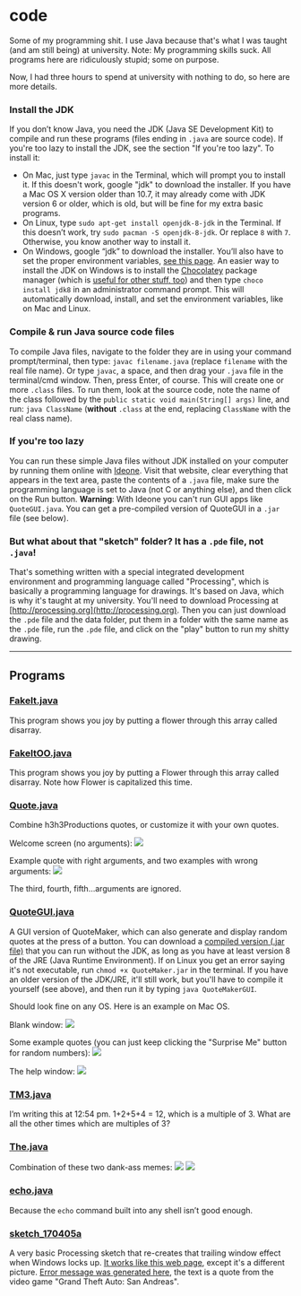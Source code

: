 # code
Some of my programming shit. I use Java because that's what I was taught (and am still being) at university. Note: My programming skills suck. All programs here are ridiculously stupid; some on purpose.

Now, I had three hours to spend at university with nothing to do, so here are more details.

### Install the JDK
If you don’t know Java, you need the JDK (Java SE Development Kit) to compile and run these programs (files ending in `.java` are source code). If you're too lazy to install the JDK, see the section "If you're too lazy". To install it:
* On Mac, just type `javac` in the Terminal, which will prompt you to install it. If this doesn't work, google "jdk" to download the installer. If you have a Mac OS X version older than 10.7, it may already come with JDK version 6 or older, which is old, but will be fine for my extra basic programs.
* On Linux, type `sudo apt-get install openjdk-8-jdk` in the Terminal. If this doesn’t work, try `sudo pacman -S openjdk-8-jdk`. Or replace `8` with `7`. Otherwise, you know another way to install it.
* On Windows, google “jdk” to download the installer. You’ll also have to set the proper environment variables, [see this page](http://docs.oracle.com/javase/7/docs/webnotes/install/windows/jdk-installation-windows.html#path). An easier way to install the JDK on Windows is to install the [Chocolatey](https://chocolatey.org/) package manager (which is [useful for other stuff, too](https://chocolatey.org/packages)) and then type `choco install jdk8` in an administrator command prompt. This will automatically download, install, and set the environment variables, like on Mac and Linux.

### Compile & run Java source code files
To compile Java files, navigate to the folder they are in using your command prompt/terminal, then type: `javac filename.java` (replace `filename` with the real file name). Or type `javac`, a space, and then drag your `.java` file in the terminal/cmd window. Then, press Enter, of course. This will create one or more `.class` files.
To run them, look at the source code, note the name of the class followed by the `public static void main(String[] args)` line, and run: `java ClassName` (**without** `.class` at the end, replacing `ClassName` with the real class name).

### If you're too lazy
You can run these simple Java files without JDK installed on your computer by running them online with [Ideone](http://ideone.com/). Visit that website, clear everything that appears in the text area, paste the contents of a `.java` file, make sure the programming language is set to Java (not C or anything else), and then click on the Run button.
**Warning**: With Ideone you can't run GUI apps like `QuoteGUI.java`. You can get a pre-compiled version of QuoteGUI in a `.jar` file (see below).

### But what about that "sketch" folder? It has a `.pde` file, not `.java`!
That's something written with a special integrated development environment and programming language called "Processing", which is basically a programming language for drawings. It's based on Java, which is why it's taught at my university. You'll need to download Processing at [http://processing.org](http://processing.org). Then you can just download the `.pde` file and the data folder, put them in a folder with the same name as the `.pde` file, run the `.pde` file, and click on the "play" button to run my shitty drawing.
- - - -

## Programs

### [FakeIt.java](https://github.com/tcg96/code/blob/master/FakeIt.java)
This program shows you joy by putting a flower through this array called disarray.

### [FakeItOO.java](https://github.com/tcg96/code/blob/master/FakeItOO.java)
This program shows you joy by putting a Flower through this array called disarray. Note how Flower is capitalized this time.

### [Quote.java](https://github.com/tcg96/code/blob/master/Quote.java)
Combine h3h3Productions quotes, or customize it with your own quotes.

Welcome screen (no arguments):
![](readmeimages/QMwelcome.png)

Example quote with right arguments, and two examples with wrong arguments:
![](readmeimages/QMexamples.png)

The third, fourth, fifth…arguments are ignored.

### [QuoteGUI.java](https://github.com/tcg96/code/blob/master/QuoteGUI.java)
A GUI version of QuoteMaker, which can also generate and display random quotes at the press of a button. You can download a [compiled version (.jar file)](https://github.com/tcg96/code/raw/master/QuoteMaker.jar) that you can run without the JDK, as long as you have at least version 8 of the JRE (Java Runtime Environment). If on Linux you get an error saying it's not executable, run `chmod +x QuoteMaker.jar` in the terminal. If you have an older version of the JDK/JRE, it'll still work, but you'll have to compile it yourself (see above), and then run it by typing `java QuoteMakerGUI`.

Should look fine on any OS. Here is an example on Mac OS.

Blank window:
![](readmeimages/qm1.png)

Some example quotes (you can just keep clicking the "Surprise Me" button for random numbers):
![](readmeimages/qm2.png)

The help window:
![](readmeimages/qm3.png)

### [TM3.java](https://github.com/tcg96/code/blob/master/TM3.java)
I’m writing this at 12:54 pm. 1+2+5+4 = 12, which is a multiple of 3. What are all the other times which are multiples of 3?

### [The.java](https://github.com/tcg96/code/blob/master/The.java)
Combination of these two dank-ass memes:
![](readmeimages/MX0wViJ.png)
![](readmeimages/The_spongebob.jpg)

### [echo.java](https://github.com/tcg96/code/blob/master/echo.java)
Because the `echo` command built into any shell isn’t good enough.

### [sketch_170405a](https://github.com/tcg96/code/blob/master/sketch_170405a)
A very basic Processing sketch that re-creates that trailing window effect when Windows locks up. [It works like this web page](http://mrdoob.com/lab/javascript/effects/ie6/), except it's a different picture. [Error message was generated here](http://atom.smasher.org/error), the text is a quote from the video game "Grand Theft Auto: San Andreas".
